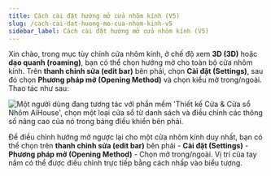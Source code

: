 ```yaml
---
title: Cách cài đặt hướng mở cửa nhôm kính (V5)
slug: /cach-cai-dat-huong-mo-cua-nhom-kinh-v5
sidebar_label: Cách cài đặt hướng mở cửa nhôm kính (V5)
---
```


Xin chào, trong mục tùy chỉnh cửa nhôm kính, ở chế độ xem **3D (3D)** hoặc **dạo quanh (roaming)**, bạn có thể chọn hướng mở cho toàn bộ cửa nhôm kính. Trên **thanh chỉnh sửa (edit bar)** bên phải, chọn **Cài đặt (Settings)**, sau đó chọn **Phương pháp mở (Opening Method)** và chọn kiểu mở trong/ngoài. Thao tác như sau:

![Một người dùng đang tương tác với phần mềm 'Thiết kế Cửa & Cửa sổ Nhôm AiHouse', chọn một loại cửa sổ từ danh sách và điều chỉnh các thông số nâng cao của nó trong bảng điều khiển bên phải.](https://storage.googleapis.com/jegavn_kb/images/7cd81902-618a-4eaa-b4e1-2cd01fa02d7d.png)

Để điều chỉnh hướng mở ngược lại cho một cửa nhôm kính duy nhất, bạn có thể chọn trên **thanh chỉnh sửa (edit bar)** bên phải - **Cài đặt (Settings)** - **Phương pháp mở (Opening Method)** - Chọn mở trong/ngoài. Vị trí của tay nắm có thể được điều chỉnh trực tiếp bằng cách nhấp vào biểu tượng.